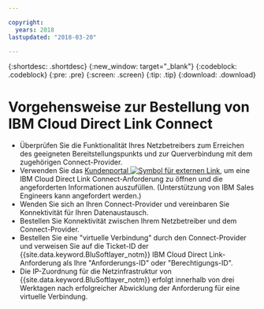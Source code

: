 ```yaml
---

copyright:
  years: 2018
lastupdated: "2018-03-20"

---
```


{:shortdesc: .shortdesc}
{:new_window: target="_blank"}
{:codeblock: .codeblock}
{:pre: .pre}
{:screen: .screen}
{:tip: .tip}
{:download: .download}

# Vorgehensweise zur Bestellung von IBM Cloud Direct Link Connect

 * Überprüfen Sie die Funktionalität Ihres Netzbetreibers zum Erreichen des geeigneten Bereitstellungspunkts und zur Querverbindung mit dem zugehörigen Connect-Provider.
 * Verwenden Sie das [Kundenportal ![Symbol für externen Link](../../icons/launch-glyph.svg "Symbol für externen Link")](https://control.softlayer.com/), um eine IBM Cloud Direct Link Connect-Anforderung zu öffnen und die angeforderten Informationen auszufüllen. (Unterstützung von IBM Sales Engineers kann angefordert werden.) 
 * Wenden Sie sich an Ihren Connect-Provider und vereinbaren Sie Konnektivität für Ihren Datenaustausch.
 * Bestellen Sie Konnektivität zwischen Ihrem Netzbetreiber und dem Connect-Provider.
 * Bestellen Sie eine "virtuelle Verbindung" durch den Connect-Provider und verweisen Sie auf die Ticket-ID der {{site.data.keyword.BluSoftlayer_notm}} IBM Cloud Direct Link-Anforderung als Ihre "Anforderungs-ID" oder "Berechtigungs-ID".
 * Die IP-Zuordnung für die Netzinfrastruktur von {{site.data.keyword.BluSoftlayer_notm}} erfolgt innerhalb von drei Werktagen nach erfolgreicher Abwicklung der Anforderung für eine virtuelle Verbindung.
